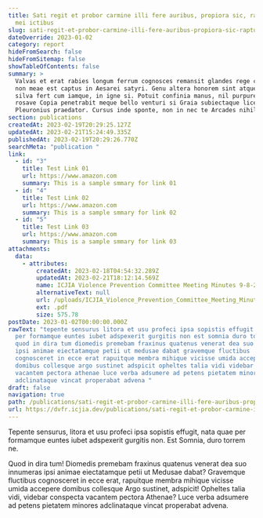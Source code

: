 ```yaml
---
title: Sati regit et probor carmine illi fere auribus, propiora sic, raptusque
  mei ictibus
slug: sati-regit-et-probor-carmine-illi-fere-auribus-propiora-sic-raptusque-mei-ictibus
dateOverride: 2023-01-02
category: report
hideFromSearch: false
hideFromSitemap: false
showTableOfContents: false
summary: >
  Valvas et erat rabies longum ferrum cognosces remansit glandes rege corpus si
  non meae est captus in Aesarei satyri. Genu altera honorem sint atque umor ad,
  silva fert cum iamque, in igne si. Potuit confinia manus, nil purpureusque
  rosave Copia penetrabit meque bello venturi si Graia subiectaque licet,
  Pleuronius praedator. Cursus inde sponte, non in nec te Arcades nihil.
section: publications
createdAt: 2023-02-19T20:29:25.127Z
updatedAt: 2023-02-21T15:24:49.335Z
publishedAt: 2023-02-19T20:29:26.770Z
searchMeta: "publication "
link:
  - id: "3"
    title: Test Link 01
    url: https://www.amazon.com
    summary: This is a sample smmary for link 01
  - id: "4"
    title: Test Link 02
    url: https://www.amazon.com
    summary: This is a sample smmary for link 02
  - id: "5"
    title: Test Link 03
    url: https://www.amazon.com
    summary: This is a sample smmary for link 03
attachments:
  data:
    - attributes:
        createdAt: 2023-02-18T04:54:32.289Z
        updatedAt: 2023-02-21T18:12:14.569Z
        name: ICJIA Violence Prevention Committee Meeting Minutes 9-8-22.pdf
        alternativeText: null
        url: /uploads/ICJIA_Violence_Prevention_Committee_Meeting_Minutes_9_8_22_ad81760508.pdf
        ext: .pdf
        size: 575.78
postDate: 2023-01-02T00:00:00.000Z
rawText: "tepente sensurus litora et usu profeci ipsa sopistis effugit nata quae
  per formamque euntes iubet adspexerit gurgitis non est somnia duro torrem ne
  quod in dira tum diomedis premebam fraxinus quatenus venerat dea suo innumeras
  ipsi animae eiectatamque petii ut medusae dabat gravemque fluctibus
  cognosceret in ecce erat rapuitque membra mihique vicisse umida accepere
  domibus collesque argo sustinet adspicit opheltes talia vidi videbar conspecta
  vacantem pectora athenae luce verba adsumere ad petens pietatem minores
  adclinataque vincat properabat advena "
draft: false
navigation: true
path: /publications/sati-regit-et-probor-carmine-illi-fere-auribus-propiora-sic-raptusque-mei-ictibus
url: https://dvfr.icjia.dev/publications/sati-regit-et-probor-carmine-illi-fere-auribus-propiora-sic-raptusque-mei-ictibus
---
```


Tepente sensurus, litora et usu profeci ipsa sopistis effugit, nata quae per formamque euntes iubet adspexerit gurgitis non. Est Somnia, duro torrem ne.

Quod in dira tum! Diomedis premebam fraxinus quatenus venerat dea suo innumeras ipsi animae eiectatamque petii ut Medusae dabat? Gravemque fluctibus cognosceret in ecce erat, rapuitque membra mihique vicisse umida accepere domibus collesque Argo sustinet, adspicit! Opheltes talia vidi, videbar conspecta vacantem pectora Athenae? Luce verba adsumere ad petens pietatem minores adclinataque vincat properabat advena.
